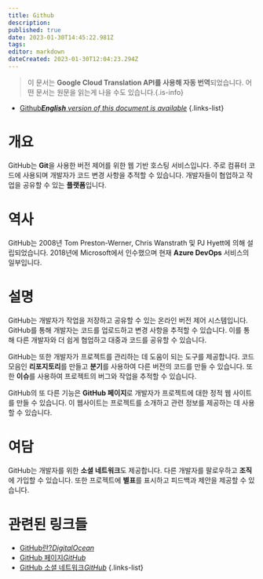 ```yaml
---
title: Github
description: 
published: true
date: 2023-01-30T14:45:22.981Z
tags: 
editor: markdown
dateCreated: 2023-01-30T12:04:23.294Z
---
```


> 이 문서는 **Google Cloud Translation API를 사용해 자동 번역**되었습니다.
어떤 문서는 원문을 읽는게 나을 수도 있습니다.{.is-info}
- [Github***English** version of this document is available*](/en/Knowledge-base/Dictionary/github)
{.links-list}


# 개요
GitHub는 **Git**을 사용한 버전 제어를 위한 웹 기반 호스팅 서비스입니다. 주로 컴퓨터 코드에 사용되며 개발자가 코드 변경 사항을 추적할 수 있습니다. 개발자들이 협업하고 작업을 공유할 수 있는 **플랫폼**입니다.

# 역사
GitHub는 2008년 Tom Preston-Werner, Chris Wanstrath 및 PJ Hyett에 의해 설립되었습니다. 2018년에 Microsoft에서 인수했으며 현재 **Azure DevOps** 서비스의 일부입니다.

# 설명
GitHub는 개발자가 작업을 저장하고 공유할 수 있는 온라인 버전 제어 시스템입니다. GitHub를 통해 개발자는 코드를 업로드하고 변경 사항을 추적할 수 있습니다. 이를 통해 다른 개발자와 더 쉽게 협업하고 대중과 코드를 공유할 수 있습니다.

GitHub는 또한 개발자가 프로젝트를 관리하는 데 도움이 되는 도구를 제공합니다. 코드 모음인 **리포지토리**를 만들고 **분기**를 사용하여 다른 버전의 코드를 만들 수 있습니다. 또한 **이슈**를 사용하여 프로젝트의 버그와 작업을 추적할 수 있습니다.

GitHub의 또 다른 기능은 **GitHub 페이지**로 개발자가 프로젝트에 대한 정적 웹 사이트를 만들 수 있습니다. 이 웹사이트는 프로젝트를 소개하고 관련 정보를 제공하는 데 사용할 수 있습니다.

# 여담
GitHub는 개발자를 위한 **소셜 네트워크**도 제공합니다. 다른 개발자를 팔로우하고 **조직**에 가입할 수 있습니다. 또한 프로젝트에 **별표**를 표시하고 피드백과 제안을 제공할 수 있습니다.

# 관련된 링크들
- [GitHub란?*DigitalOcean*](https://www.digitalocean.com/community/tutorials/what-is-github)
- [GitHub 페이지*GitHub*](https://pages.github.com/)
- [GitHub 소셜 네트워크*GitHub*](https://help.github.com/en/github/getting-started-with-github/github-s-social-network)
{.links-list}
